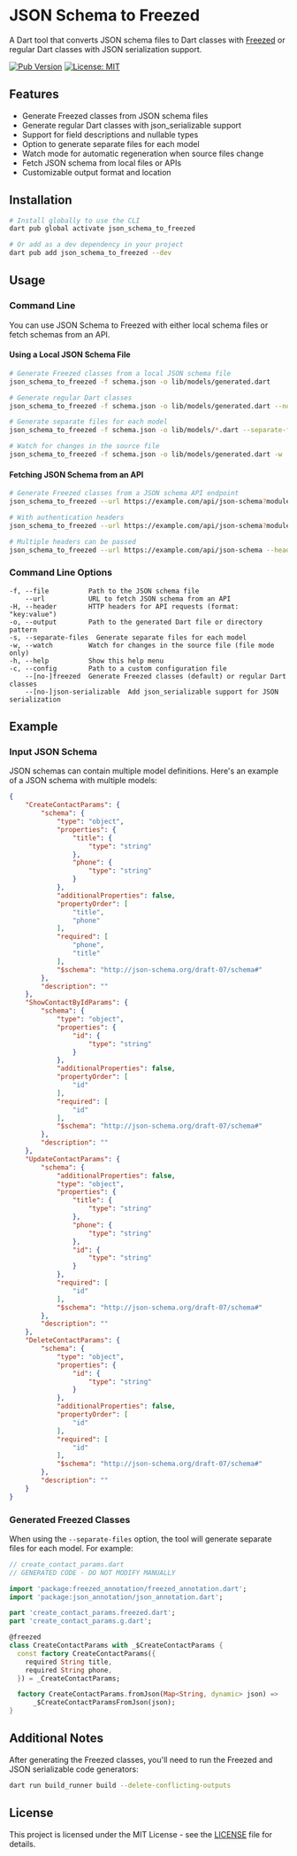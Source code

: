 # JSON Schema to Freezed

A Dart tool that converts JSON schema files to Dart classes with [Freezed](https://pub.dev/packages/freezed) or regular Dart classes with JSON serialization support.

[![Pub Version](https://img.shields.io/pub/v/json_schema_to_freezed)](https://pub.dev/packages/json_schema_to_freezed)
[![License: MIT](https://img.shields.io/badge/License-MIT-blue.svg)](https://opensource.org/licenses/MIT)

## Features

- Generate Freezed classes from JSON schema files
- Generate regular Dart classes with json_serializable support
- Support for field descriptions and nullable types
- Option to generate separate files for each model
- Watch mode for automatic regeneration when source files change
- Fetch JSON schema from local files or APIs
- Customizable output format and location

## Installation

```bash
# Install globally to use the CLI
dart pub global activate json_schema_to_freezed

# Or add as a dev dependency in your project
dart pub add json_schema_to_freezed --dev
```

## Usage

### Command Line

You can use JSON Schema to Freezed with either local schema files or fetch schemas from an API.

#### Using a Local JSON Schema File

```bash
# Generate Freezed classes from a local JSON schema file
json_schema_to_freezed -f schema.json -o lib/models/generated.dart

# Generate regular Dart classes
json_schema_to_freezed -f schema.json -o lib/models/generated.dart --no-freezed

# Generate separate files for each model
json_schema_to_freezed -f schema.json -o lib/models/*.dart --separate-files

# Watch for changes in the source file
json_schema_to_freezed -f schema.json -o lib/models/generated.dart -w
```

#### Fetching JSON Schema from an API

```bash
# Generate Freezed classes from a JSON schema API endpoint
json_schema_to_freezed --url https://example.com/api/json-schema?moduleType=contact --output lib/models/generated.dart

# With authentication headers
json_schema_to_freezed --url https://example.com/api/json-schema?moduleType=contact --header "token:123" --output lib/models/gen.dart --separate-files

# Multiple headers can be passed
json_schema_to_freezed --url https://example.com/api/json-schema --header "token:123" --header "Content-Type:application/json" --output lib/models/gen.dart
```

### Command Line Options

```
-f, --file          Path to the JSON schema file
    --url           URL to fetch JSON schema from an API
-H, --header        HTTP headers for API requests (format: "key:value")
-o, --output        Path to the generated Dart file or directory pattern
-s, --separate-files  Generate separate files for each model
-w, --watch         Watch for changes in the source file (file mode only)
-h, --help          Show this help menu
-c, --config        Path to a custom configuration file
    --[no-]freezed  Generate Freezed classes (default) or regular Dart classes
    --[no-]json-serializable  Add json_serializable support for JSON serialization
```

## Example

### Input JSON Schema

JSON schemas can contain multiple model definitions. Here's an example of a JSON schema with multiple models:

```json
{
    "CreateContactParams": {
        "schema": {
            "type": "object",
            "properties": {
                "title": {
                    "type": "string"
                },
                "phone": {
                    "type": "string"
                }
            },
            "additionalProperties": false,
            "propertyOrder": [
                "title",
                "phone"
            ],
            "required": [
                "phone",
                "title"
            ],
            "$schema": "http://json-schema.org/draft-07/schema#"
        },
        "description": ""
    },
    "ShowContactByIdParams": {
        "schema": {
            "type": "object",
            "properties": {
                "id": {
                    "type": "string"
                }
            },
            "additionalProperties": false,
            "propertyOrder": [
                "id"
            ],
            "required": [
                "id"
            ],
            "$schema": "http://json-schema.org/draft-07/schema#"
        },
        "description": ""
    },
    "UpdateContactParams": {
        "schema": {
            "additionalProperties": false,
            "type": "object",
            "properties": {
                "title": {
                    "type": "string"
                },
                "phone": {
                    "type": "string"
                },
                "id": {
                    "type": "string"
                }
            },
            "required": [
                "id"
            ],
            "$schema": "http://json-schema.org/draft-07/schema#"
        },
        "description": ""
    },
    "DeleteContactParams": {
        "schema": {
            "type": "object",
            "properties": {
                "id": {
                    "type": "string"
                }
            },
            "additionalProperties": false,
            "propertyOrder": [
                "id"
            ],
            "required": [
                "id"
            ],
            "$schema": "http://json-schema.org/draft-07/schema#"
        },
        "description": ""
    }
}
```

### Generated Freezed Classes

When using the `--separate-files` option, the tool will generate separate files for each model. For example:

```dart
// create_contact_params.dart
// GENERATED CODE - DO NOT MODIFY MANUALLY

import 'package:freezed_annotation/freezed_annotation.dart';
import 'package:json_annotation/json_annotation.dart';

part 'create_contact_params.freezed.dart';
part 'create_contact_params.g.dart';

@freezed
class CreateContactParams with _$CreateContactParams {
  const factory CreateContactParams({
    required String title,
    required String phone,
  }) = _CreateContactParams;

  factory CreateContactParams.fromJson(Map<String, dynamic> json) =>
      _$CreateContactParamsFromJson(json);
}
```

## Additional Notes

After generating the Freezed classes, you'll need to run the Freezed and JSON serializable code generators:

```bash
dart run build_runner build --delete-conflicting-outputs
```

## License

This project is licensed under the MIT License - see the [LICENSE](LICENSE) file for details.
